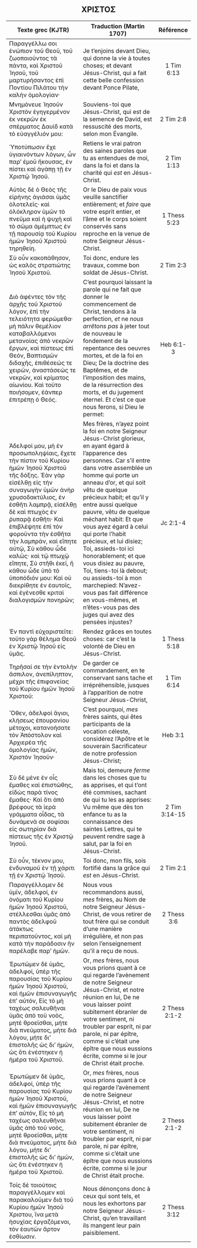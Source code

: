 <h2 align="center">ΧΡΙΣΤΟΣ</h2>

|Texte grec (KJTR)|Traduction (Martin 1707)|Référence|
|-----|-----|:---:
Παραγγέλλω σοι ἐνώπιον τοῦ Θεοῦ, τοῦ ζωοποιοῦντος τὰ πάντα, καὶ Χριστοῦ Ἰησοῦ, τοῦ μαρτυρήσαντος ἐπὶ Ποντίου Πιλάτου τὴν καλὴν ὁμολογίαν·|Je t’enjoins devant Dieu, qui donne la vie à toutes choses; et devant Jésus-Christ, qui a fait cette belle confession devant Ponce Pilate,|1 Tim 6:13|
Μνημόνευε Ἰησοῦν Χριστὸν ἐγηγερμένον ἐκ νεκρῶν ἐκ σπέρματος Δαυίδ κατὰ τὸ εὐαγγέλιόν μου:|Souviens-toi que Jésus-Christ, qui est de la semence de David, est ressuscité des morts, selon mon Évangile.|2 Tim 2:8|
Ὑποτύπωσιν ἔχε ὑγιαινόντων λόγων, ὧν παρʼ ἐμοῦ ἤκουσας, ἐν πίστει καὶ ἀγάπῃ τῇ ἐν Χριστῷ Ἰησοῦ.|Retiens le vrai patron des saines paroles que tu as entendues de moi, dans la foi et dans la charité qui _est_ en Jésus-Christ.|2 Tim 1:13|
Αὐτὸς δὲ ὁ Θεὸς τῆς εἰρήνης ἁγιάσαι ὑμᾶς ὁλοτελεῖς· καὶ ὁλόκληρον ὑμῶν τὸ πνεῦμα καὶ ἡ ψυχὴ καὶ τὸ σῶμα ἀμέμπτως ἐν τῇ παρουσίᾳ τοῦ Κυρίου ἡμῶν Ἰησοῦ Χριστοῦ τηρηθείη.|Or le Dieu de paix vous veuille sanctifier entièrement; et _faire_ que votre esprit entier, et l’âme et le corps soient conservés sans reproche en la venue de notre Seigneur Jésus-Christ.|1 Thess 5:23|
Σὺ οὖν κακοπάθησον, ὡς καλὸς στρατιώτης Ἰησοῦ Χριστοῦ. |Toi donc, endure les travaux, comme bon soldat de Jésus-Christ.|2 Tim 2:3|
 Διὸ ἀφέντες τὸν τῆς ἀρχῆς τοῦ Χριστοῦ λόγον, ἐπὶ τὴν τελειότητα φερώμεθα· μὴ πάλιν θεμέλιον καταβαλλόμενοι μετανοίας ἀπὸ νεκρῶν ἔργων, καὶ πίστεως ἐπὶ Θεόν, Βαπτισμῶν διδαχῆς, ἐπιθέσεώς τε χειρῶν, ἀναστάσεώς τε νεκρῶν, καὶ κρίματος αἰωνίου. Καὶ τοῦτο ποιήσομεν, ἐάνπερ ἐπιτρέπῃ ὁ Θεός.|C’est pourquoi laissant la parole qui ne fait que donner le commencement de Christ, tendons à la perfection, _et_ ne _nous arrêtons pas_ à jeter tout de nouveau le fondement de la repentance des oeuvres mortes, et de la foi en Dieu; De la doctrine des Baptêmes, et de l’imposition des mains, de la résurrection des morts, et du jugement éternel. Et c’est ce que nous ferons, si Dieu le permet: |Heb 6:1-3|
 Ἀδελφοί μου, μὴ ἐν προσωποληψίαις, ἔχετε τὴν πίστιν τοῦ Κυρίου ἡμῶν Ἰησοῦ Χριστοῦ τῆς δόξης. Ἐὰν γὰρ εἰσέλθῃ εἰς τήν συναγωγὴν ὑμῶν ἀνὴρ χρυσοδακτύλιος, ἐν ἐσθῆτι λαμπρᾷ, εἰσέλθῃ δὲ καὶ πτωχὸς ἐν ῥυπαρᾷ ἐσθῆτι· Καὶ ἐπιβλέψητε ἐπὶ τὸν φοροῦντα τὴν ἐσθῆτα τὴν λαμπρὰν, καὶ εἴπητε αὐτῷ, Σὺ κάθου ὧδε καλῶς· καὶ τῷ πτωχῷ εἴπητε, Σὺ στῆθι ἐκεῖ, ἢ κάθου ὧδε ὑπὸ τὸ ὑποπόδιόν μου: Καὶ οὐ διεκρίθητε ἐν ἑαυτοῖς, καὶ ἐγένεσθε κριταὶ διαλογισμῶν πονηρῶν;|Mes frères, n’ayez point la foi en notre Seigneur Jésus-Christ glorieux, en ayant égard à l’apparence des personnes. Car s’il entre dans votre assemblée un homme qui porte un anneau d’or, et qui soit vêtu de quelque précieux habit; et qu’il y entre aussi quelque pauvre, vêtu de quelque méchant habit: Et que vous ayez égard à celui qui porte l’habit précieux, et lui disiez; Toi, assieds-toi ici honorablement; et que vous disiez au pauvre, Toi, tiens-toi là debout; ou assieds-toi à mon marchepied: N’avez-vous pas fait différence en vous-mêmes, et n’êtes-vous pas des juges qui avez des pensées injustes? |Jc 2:1-4|
Ἐν παντὶ εὐχαριστεῖτε: τοῦτο γὰρ θέλημα Θεοῦ ἐν Χριστῷ Ἰησοῦ εἰς ὑμᾶς.|Rendez grâces en toutes choses: car c’est la volonté de Dieu en Jésus-Christ.|1 Thess 5:18|
Τηρῆσαί σε τὴν ἐντολὴν ἄσπιλον, ἀνεπίληπτον, μέχρι τῆς ἐπιφανείας τοῦ Κυρίου ἡμῶν Ἰησοῦ Χριστοῦ: |De garder ce commandement, en te conservant sans tache et irrépréhensible, jusques à l’apparition de notre Seigneur Jésus-Christ,|1 Tim 6:14|
Ὅθεν, ἀδελφοὶ ἅγιοι, κλήσεως ἐπουρανίου μέτοχοι, κατανοήσατε τὸν Ἀπόστολον καὶ Ἀρχιερέα τῆς ὁμολογίας ἡμῶν, Χριστὸν Ἰησοῦν· |C’est pourquoi, _mes_ frères saints, qui êtes participants de la vocation céleste, considérez l’Apôtre et le souverain Sacrificateur de notre profession Jésus-Christ;|Heb 3:1|
 Σὺ δὲ μένε ἐν οἷς ἔμαθες καὶ ἐπιστώθης, εἰδὼς παρὰ τίνος ἔμαθες· Καὶ ὅτι ἀπὸ βρέφους τὰ ἱερὰ γράμματα οἶδας, τὰ δυνάμενά σε σοφίσαι εἰς σωτηρίαν διὰ πίστεως τῆς ἐν Χριστῷ Ἰησοῦ.|Mais toi, demeure _ferme_ dans les choses que tu as apprises, et qui t’ont été commises, sachant de qui tu les as apprises: Vu même que dès ton enfance tu as la connaissance des saintes Lettres, qui te peuvent rendre sage à salut, par la foi en Jésus-Christ. |2 Tim 3:14-15|
Σὺ οὖν, τέκνον μου, ἐνδυναμοῦ ἐν τῇ χάριτι τῇ ἐν Χριστῷ Ἰησοῦ.|Toi donc, mon fils, sois fortifié dans la grâce qui _est_ en Jésus-Christ.|2 Tim 2:1|
Παραγγέλλομεν δὲ ὑμῖν, ἀδελφοί, ἐν ὀνόματι τοῦ Κυρίου ἡμῶν Ἰησοῦ Χριστοῦ, στέλλεσθαι ὑμᾶς ἀπὸ παντὸς ἀδελφοῦ ἀτάκτως περιπατοῦντος, καὶ μὴ κατὰ τὴν παράδοσιν ἣν παρέλαβε παρʼ ἡμῶν.|Nous vous recommandons aussi, _mes_ frères, au Nom de notre Seigneur Jésus-Christ, de vous retirer de tout frère qui se conduit d’une manière irrégulière, et non pas selon l’enseignement qu’il a reçu de nous.|2 Thess 3:6|
 Ἐρωτῶμεν δὲ ὑμᾶς, ἀδελφοί, ὑπὲρ τῆς παρουσίας τοῦ Κυρίου ἡμῶν Ἰησοῦ Χριστοῦ, καὶ ἡμῶν ἐπισυναγωγῆς ἐπʼ αὐτόν, Εἰς τὸ μὴ ταχέως σαλευθῆναι ὑμᾶς ἀπὸ τοῦ νοὸς, μητὲ θροεῖσθαι, μήτε διὰ πνεύματος, μήτε διὰ λόγου, μήτε διʼ ἐπιστολῆς ὡς διʼ ἡμῶν, ὡς ὅτι ἐνέστηκεν ἡ ἡμέρα τοῦ Χριστοῦ.|Or, _mes_ frères, nous vous prions quant à ce qui regarde l’avènement de notre Seigneur Jésus-Christ, et notre réunion en lui, De ne vous laisser point subitement ébranler de votre sentiment, ni troubler par esprit, ni par parole, ni par épître, comme si c’était une épître que nous eussions écrite, comme si le jour de Christ était proche. |2 Thess 2:1-2|
 Ἐρωτῶμεν δὲ ὑμᾶς, ἀδελφοί, ὑπὲρ τῆς παρουσίας τοῦ Κυρίου ἡμῶν Ἰησοῦ Χριστοῦ, καὶ ἡμῶν ἐπισυναγωγῆς ἐπʼ αὐτόν, Εἰς τὸ μὴ ταχέως σαλευθῆναι ὑμᾶς ἀπὸ τοῦ νοὸς, μητὲ θροεῖσθαι, μήτε διὰ πνεύματος, μήτε διὰ λόγου, μήτε διʼ ἐπιστολῆς ὡς διʼ ἡμῶν, ὡς ὅτι ἐνέστηκεν ἡ ἡμέρα τοῦ Χριστοῦ.|Or, _mes_ frères, nous vous prions quant à ce qui regarde l’avènement de notre Seigneur Jésus-Christ, et notre réunion en lui, De ne vous laisser point subitement ébranler de votre sentiment, ni troubler par esprit, ni par parole, ni par épître, comme si c’était une épître que nous eussions écrite, comme si le jour de Christ était proche. |2 Thess 2:1-2|
Τοῖς δὲ τοιούτοις παραγγέλλομεν καὶ παρακαλοῦμεν διὰ τοῦ Κυρίου ἡμῶν Ἰησοῦ Χριστου, ἵνα μετὰ ἡσυχίας ἐργαζόμενοι, τὸν ἑαυτῶν ἄρτον ἐσθίωσιν.|Nous dénonçons donc à ceux qui sont tels, et nous les exhortons par notre Seigneur Jésus-Christ, qu’en travaillant ils mangent leur pain paisiblement.|2 Thess 3:12|
